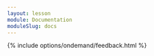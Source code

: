 ```yaml
---
layout: lesson
module: Documentation
moduleSlug: docs
---
```


{% include options/ondemand/feedback.html %}
